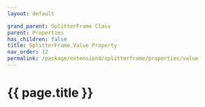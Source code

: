 ```yaml
---
layout: default

grand_parent: SplitterFrame Class
parent: Properties
has_children: false
title: SplitterFrame.Value Property
nav_order: 12
permalink: /package/extension4/splitterframe/properties/value
---
```

# {{ page.title }}